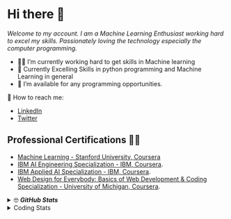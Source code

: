# Hi there 🥸

*Welcome to my account. I am a Machine Learning Enthusiast working hard to excel my skills. Passionately loving the technology especially the computer programming.*


- 💪🏿 I’m currently working hard to get skills in Machine learning
- 🧠 Currently Excelling Skills in python programming and Machine Learning in general
- 🤝 I’m available for any programming opportunities.


💬 How to reach me: 
* [LinkedIn](https://www.linkedin.com/in/hirwa-nshuti/)  
* [Twitter](https://twitter.com/__hirwa)

## Professional Certifications ✍🏿

* [Machine Learning - Stanford University, Coursera](https://www.coursera.org/account/accomplishments/certificate/S7K3LD6C674M)
* [IBM AI Engineering Specialization - IBM, Coursera](https://www.coursera.org/account/accomplishments/specialization/certificate/LZ8XCQESLPC9).
* [IBM Applied AI Specialization - IBM, Coursera](https://www.coursera.org/account/accomplishments/specialization/certificate/P9YCBCQGVKS5).
* [Web Design for Everybody: Basics of Web Development & Coding Specialization - University of Michigan, Coursera](https://www.coursera.org/account/accomplishments/specialization/certificate/HCGWF63TF5MJ).

<details>
  <summary> 🤓 <b><i>GitHub Stats</i></b></summary>
  <img src="https://github-readme-stats.vercel.app/api?username=hirwa-nshuti&show_icons=true&theme=Minima" alt=" Felix GitHub Stats" />
</details> 

<details>
  <summary>Coding Stats</summary>
<a href="https://github.com/hirwa-nshuti/github-readme-stats">
<img align="center" src="https://github-readme-stats.anuraghazra1.vercel.app/api/top-langs/?username=hirwa-nshuti&layout=compact&theme=blue-green" />
</a>
  
</details> 
